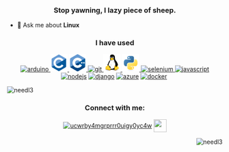 <h3 align="center">Stop yawning, I lazy piece of sheep.</h3>

-   💬 Ask me about **Linux**

<h3 align="center">I have used</h3>
<p align="center"> <a href="https://www.arduino.cc/" target="_blank" rel="noreferrer"> <img src="https://cdn.worldvectorlogo.com/logos/arduino-1.svg" alt="arduino" width="40" height="40"/> </a> <a href="https://www.cprogramming.com/" target="_blank" rel="noreferrer"> <img src="https://raw.githubusercontent.com/devicons/devicon/master/icons/c/c-original.svg" alt="c" width="40" height="40"/> </a> <a href="https://www.w3schools.com/cpp/" target="_blank" rel="noreferrer"> <img src="https://raw.githubusercontent.com/devicons/devicon/master/icons/cplusplus/cplusplus-original.svg" alt="cplusplus" width="40" height="40"/> </a> <a href="https://git-scm.com/" target="_blank" rel="noreferrer"> <img src="https://www.vectorlogo.zone/logos/git-scm/git-scm-icon.svg" alt="git" width="40" height="40"/> </a> <a href="https://www.linux.org/" target="_blank" rel="noreferrer"> <img src="https://raw.githubusercontent.com/devicons/devicon/master/icons/linux/linux-original.svg" alt="linux" width="40" height="40"/> </a> <a href="https://www.python.org" target="_blank" rel="noreferrer"> <img src="https://raw.githubusercontent.com/devicons/devicon/master/icons/python/python-original.svg" alt="python" width="40" height="40"/> </a>
<a href="https://www.selenium.dev" target="_blank" rel="noreferrer"> <img src="https://raw.githubusercontent.com/detain/svg-logos/780f25886640cef088af994181646db2f6b1a3f8/svg/selenium-logo.svg" alt="selenium" width="40" height="40"/> </a>
<a href="#" target="_blank" rel="nonreferrer"><img src="https://img.icons8.com/color/48/undefined/javascript--v1.png" alt="javascript"></a>
<a href="#" target="_blank" rel="nonreferrer"><img src="https://img.icons8.com/color/48/undefined/nodejs.png" alt="nodejs"></a>
<a href="#" target="_blank" rel="nonreferrer"><img src="https://img.icons8.com/color/48/undefined/django.png" alt="django"></a>
<a href="#" target="_blank" rel="nonreferrer"><img src="https://img.icons8.com/fluency/48/undefined/azure-1.png" alt="azure"></a>
<a href="#" target="_blank" rel="nonreferrer"><img src="https://img.icons8.com/fluency/344/docker.png" alt="docker" width=40 height=40></a>
<a href="#" target="_blank" rel="nonreferrer"><img src="" alt=""></a>

</p>

<p><img align="center" src="https://github-readme-streak-stats.herokuapp.com/?user=needl3&theme=dark&" alt="needl3" /></p>

<h3 align="center">Connect with me:</h3>
<p align="center">
<a href="https://www.youtube.com/channel/UCwRBY4Mgrprrr0uigY0Yc4w" target="blank"><img align="center" src="https://raw.githubusercontent.com/rahuldkjain/github-profile-readme-generator/master/src/images/icons/Social/youtube.svg" alt="ucwrby4mgrprrr0uigy0yc4w" height="30" width="40" /></a>
<a href="https://t.me/n33d13" target="blank"><img align=center height=30 width=30 src="https://user-images.githubusercontent.com/57314527/155124256-296b8de3-227d-4ec4-9176-5c01c0df17f8.png"/></a>
</p>

<p align="right"> <img src="https://komarev.com/ghpvc/?username=needl3&label=Profile%20views&color=0e75b6&style=flat" alt="needl3" /> </p>

